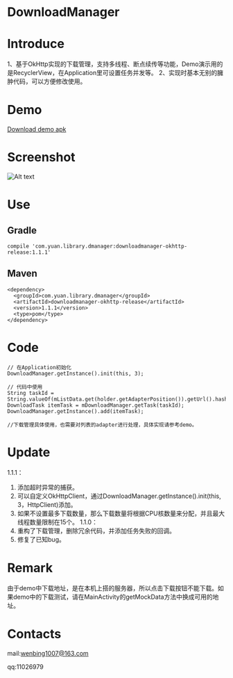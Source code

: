 # DownloadManager

# Introduce
1、基于OkHttp实现的下载管理，支持多线程、断点续传等功能，Demo演示用的是RecyclerView，在Application里可设置任务并发等。
2、实现时基本无别的臃肿代码，可以方便修改使用。


# Demo
[Download demo apk][1]


# Screenshot
![Alt text][image-1]
# Use
## Gradle

```
compile 'com.yuan.library.dmanager:downloadmanager-okhttp-release:1.1.1'
```
## Maven

```
<dependency>
  <groupId>com.yuan.library.dmanager</groupId>
  <artifactId>downloadmanager-okhttp-release</artifactId>
  <version>1.1.1</version>
  <type>pom</type>
</dependency>
```


# Code
```
// 在Application初始化
DownloadManager.getInstance().init(this, 3);

// 代码中使用
String taskId = String.valueOf(mListData.get(holder.getAdapterPosition()).getUrl().hashCode());
DownloadTask itemTask = mDownloadManager.getTask(taskId);
DownloadManager.getInstance().add(itemTask);

//下载管理具体使用，也需要对列表的adapter进行处理，具体实现请参考demo。
```
# Update
1.1.1：
1. 添加超时异常的捕获。
2. 可以自定义OkHttpClient，通过DownloadManager.getInstance().init(this, 3，HttpClient)添加。
3. 如果不设置最多下载数量，那么下载数量将根据CPU核数量来分配，并且最大线程数量限制在15个。
1.1.0：
1. 重构了下载管理，删除冗余代码，并添加任务失败的回调。
2. 修复了已知bug。

# Remark
由于demo中下载地址，是在本机上搭的服务器，所以点击下载按钮不能下载。如果demo中的下载测试，请在MainActivity的getMockData方法中换成可用的地址。
# Contacts
mail:wenbing1007@163.com

qq:11026979



[1]:	https://github.com/yuanwenbing/DownloadManager/raw/master/apk/app-debug.apk

[image-1]:	https://raw.githubusercontent.com/yuanwenbing/DownloadManager/master/captures/demo.gif "Optional title"